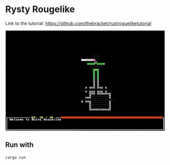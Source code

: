 # Rysty Rougelike

Link to the tutorial: https://github.com/thebracket/rustrogueliketutorial

![game gif](game.gif)

## Run with

`cargo run`
